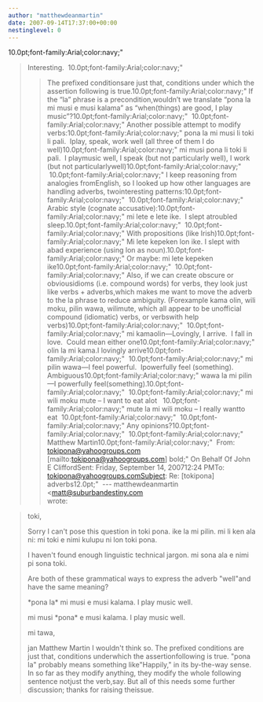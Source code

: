 ```yaml
---
author: "matthewdeanmartin"
date: 2007-09-14T17:37:00+00:00
nestinglevel: 0
---
```

10.0pt;font-family:Arial;color:navy;"
>Interesting.  10.0pt;font-family:Arial;color:navy;"
>> The prefixed conditionsare just that, conditions under which the assertion following is true.10.0pt;font-family:Arial;color:navy;"
>If the “la” phrase is a precondition,wouldn’t we translate “pona la mi musi e musi kalama” as “when(things) are good, I play music”?10.0pt;font-family:Arial;color:navy;"
> 10.0pt;font-family:Arial;color:navy;"
>Another possible attempt to modify verbs:10.0pt;font-family:Arial;color:navy;"
>pona la mi musi li toki li pali.  Iplay, speak, work well (all three of them I do well)10.0pt;font-family:Arial;color:navy;"
>mi musi pona li toki li pali.  I playmusic well, I speak (but not particularly well), I work (but not particularlywell)10.0pt;font-family:Arial;color:navy;"
> 10.0pt;font-family:Arial;color:navy;"
>I keep reasoning from analogies fromEnglish, so I looked up how other languages are handling adverbs, twointeresting patterns:10.0pt;font-family:Arial;color:navy;"
> 10.0pt;font-family:Arial;color:navy;"
>Arabic style (cognate accusative):10.0pt;font-family:Arial;color:navy;"
>mi lete e lete ike.  I slept atroubled sleep.10.0pt;font-family:Arial;color:navy;"
> 10.0pt;font-family:Arial;color:navy;"
>With propositions (like Irish)10.0pt;font-family:Arial;color:navy;"
>Mi lete kepeken lon ike. I slept with abad experience (using lon as noun).10.0pt;font-family:Arial;color:navy;"
>Or maybe: mi lete kepeken ike10.0pt;font-family:Arial;color:navy;"
> 10.0pt;font-family:Arial;color:navy;"
>Also, if we can create obscure or obviousidioms (i.e. compound words) for verbs, they look just like verbs + adverbs,which makes me want to move the adverb to the la phrase to reduce ambiguity. (Forexample kama olin, wili moku, pilin wawa, wilimute, which all appear to be unofficial compound (idiomatic) verbs, or verbswith help verbs)10.0pt;font-family:Arial;color:navy;"
> 10.0pt;font-family:Arial;color:navy;"
>mi kamaolin—Lovingly, I arrive.  I fall in love.  Could mean either one10.0pt;font-family:Arial;color:navy;"
>olin la mi kama.I lovingly arrive10.0pt;font-family:Arial;color:navy;"
> 10.0pt;font-family:Arial;color:navy;"
>mi pilin wawa—I feel powerful.  Ipowerfully feel (something).  Ambiguous10.0pt;font-family:Arial;color:navy;"
>wawa la mi pilin—I powerfully feel(something).10.0pt;font-family:Arial;color:navy;"
> 10.0pt;font-family:Arial;color:navy;"
>mi wili moku mute – I want to eat alot   10.0pt;font-family:Arial;color:navy;"
>mute la mi wili moku – I really wantto eat  10.0pt;font-family:Arial;color:navy;"
> 10.0pt;font-family:Arial;color:navy;"
>Any opinions?10.0pt;font-family:Arial;color:navy;"
> 10.0pt;font-family:Arial;color:navy;"
>Matthew Martin10.0pt;font-family:Arial;color:navy;"
> From: [tokipona@yahoogroups.com](mailto://tokipona@yahoogroups.com) \[mailto:[tokipona@yahoogroups.com](mailto://tokipona@yahoogroups.com)\] bold;"
>On Behalf Of John E CliffordSent: Friday, September 14, 200712:24 PMTo: [tokipona@yahoogroups.comSubject](mailto://tokipona@yahoogroups.comSubject): Re: \[tokipona\] adverbs12.0pt;"
> ---
 matthewdeanmartin <[matt@suburbandestiny.com](mailto://matt@suburbandestiny.com)\
>wrote:

> toki,
> 
> 
> 
> Sorry I can't pose this question in toki pona. ike la mi pilin. mi li ken
> ala ni: mi toki e nimi kulupu ni lon toki pona.
> 
> 
> 
> I haven't found enough linguistic technical jargon. mi sona ala e nimi pi
> sona toki.
> 
> 
> 
> Are both of these grammatical ways to express the adverb "well"and have the
> same meaning?
> 
> 
> 
> \*pona la\* mi musi e musi kalama. I play music well.
> 
> 
> 
> mi musi \*pona\* e musi kalama. I play music well.
> 
> 
> 
> mi tawa,
> 
> 
> 
> jan Matthew Martin
> I wouldn't think so. The prefixed conditions are just that, conditions underwhich the assertionfollowing is true. "pona la" probably means something like"Happily," in its by-the-way sense. In so far as they modify anything, they modify the whole following sentence notjust the verb,say. But all of this needs some further discussion; thanks for raising theissue.